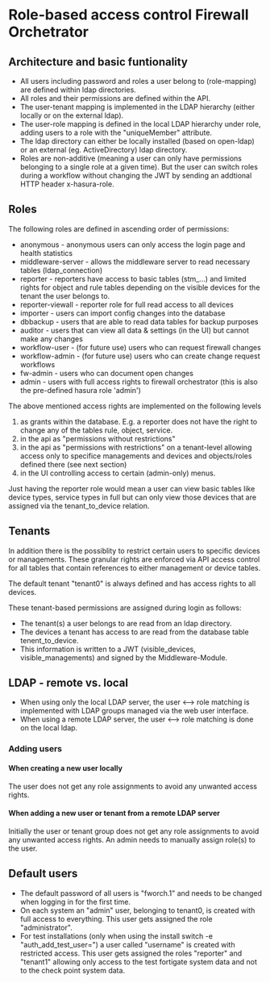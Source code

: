# Role-based access control Firewall Orchetrator

## Architecture and basic funtionality
- All users including password and roles a user belong to (role-mapping) are defined within ldap directories.
- All roles and their permissions are defined within the API.
- The user-tenant mapping is implemented in the LDAP hierarchy (either locally or on the external ldap).
- The user-role mapping is defined in the local LDAP hierarchy under role, adding users to a role with the "uniqueMember" attribute.
- The ldap directory can either be locally installed (based on open-ldap) or an external (eg. ActiveDirectory) ldap directory.
- Roles are non-additive (meaning a user can only have permissions belonging to a single role at a given time). But the user can switch roles during a workflow without changing the JWT by sending an addtional HTTP header x-hasura-role.

## Roles

The following roles are defined in ascending order of permissions:
- anonymous - anonymous users can only access the login page and health statistics
- middleware-server - allows the middleware server to read necessary tables (ldap_connection)
- reporter - reporters have access to basic tables (stm_...) and limited rights for object and rule tables depending on the visible devices for the tenant the user belongs to.
- reporter-viewall - reporter role for full read access to all devices
- importer - users can import config changes into the database
- dbbackup - users that are able to read data tables for backup purposes
- auditor - users that can view all data & settings (in the UI) but cannot make any changes
- workflow-user - (for future use) users who can request firewall changes
- workflow-admin - (for future use) users who can create change request workflows
- fw-admin - users who can document open changes
- admin - users with full access rights to firewall orchestrator (this is also the pre-defined hasura role 'admin')

The above mentioned access rights are implemented on the following levels 
1. as grants within the database. E.g. a reporter does not have the right to change any of the tables rule, object, service.
2. in the api as "permissions without restrictions"
3. in the api as "permissions with restrictions" on a tenant-level allowing access only to specifice managements and devices and objects/roles defined there (see next section)
4. in the UI controlling access to certain (admin-only) menus.

Just having the reporter role would mean a user can view basic tables like device types, service types in full but can only view those devices that are assigned via the tenant_to_device relation.

## Tenants
In addition there is the possiblity to restrict certain users to specific devices or managements. These granular rights are enforced via API access control for all tables that contain references to either management or device tables.

The default tenant "tenant0" is always defined and has access rights to all devices.

These tenant-based permissions are assigned during login as follows:
- The tenant(s) a user belongs to are read from an ldap directory.
- The devices a tenant has access to are read from the database table tenent_to_device.
- This information is written to a JWT (visible_devices, visible_managements) and signed by the Middleware-Module.

## LDAP - remote vs. local
- When using only the local LDAP server, the user <--> role matching is implemented with LDAP groups managed via the web user interface.
- When using a remote LDAP server, the user <--> role matching is done on the local ldap.

### Adding users

#### When creating a new user locally
The user does not get any role assignments to avoid any unwanted access rights.

#### When adding a new user or tenant from a remote LDAP server

Initially the user or tenant group does not get any role assignments to avoid any unwanted access rights.
An admin needs to manually assign role(s) to the user.

## Default users
- The default password of all users is "fworch.1" and needs to be changed when logging in for the first time.
- On each system an "admin" user, belonging to tenant0, is created with full access to everything. This user gets assigned the role "administrator". 
- For test installations (only when using the install switch -e "auth_add_test_user=<username>") a user called "username" is created with restricted access. This user gets assigned the roles "reporter" and "tenant1" allowing only access to the test fortigate system data and not to the check point system data.
